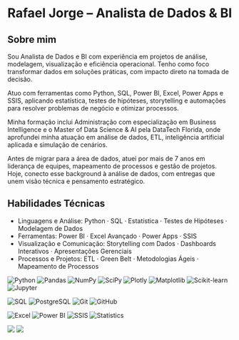 # Rafael Jorge – Analista de Dados & BI

## Sobre mim
Sou Analista de Dados e BI com experiência em projetos de análise, modelagem, visualização e eficiência operacional. Tenho como foco transformar dados em soluções práticas, com impacto direto na tomada de decisão.

Atuo com ferramentas como Python, SQL, Power BI, Excel, Power Apps e SSIS, aplicando estatística, testes de hipóteses, storytelling e automações para resolver problemas de negócio e otimizar processos.

Minha formação inclui Administração com especialização em Business Intelligence e o Master of Data Science & AI pela DataTech Florida, onde aprofundei minha atuação em análise de dados, ETL, inteligência artificial aplicada e simulação de cenários.

Antes de migrar para a área de dados, atuei por mais de 7 anos em liderança de equipes, mapeamento de processos e gestão de projetos. Hoje, conecto esse background à análise de dados, com entregas que unem visão técnica e pensamento estratégico.

## Habilidades Técnicas
- Linguagens e Análise: Python · SQL · Estatística · Testes de Hipóteses · Modelagem de Dados
- Ferramentas: Power BI · Excel Avançado · Power Apps · SSIS
- Visualização e Comunicação: Storytelling com Dados · Dashboards Interativos · Apresentações Gerenciais
- Processos e Projetos: ETL · Green Belt · Metodologias Ágeis · Mapeamento de Processos

![Python](https://img.shields.io/badge/Python-3776AB?style=for-the-badge&logo=python&logoColor=white)
![Pandas](https://img.shields.io/badge/Pandas-150458?style=for-the-badge&logo=pandas&logoColor=white)
![NumPy](https://img.shields.io/badge/NumPy-013243?style=for-the-badge&logo=numpy&logoColor=white)
![SciPy](https://img.shields.io/badge/SciPy-8CAAE6?style=for-the-badge&logo=scipy&logoColor=white)
![Plotly](https://img.shields.io/badge/Plotly-3F4F75?style=for-the-badge&logo=plotly&logoColor=white)
![Matplotlib](https://img.shields.io/badge/Matplotlib-11557C?style=for-the-badge&logo=plotly&logoColor=white)
![Scikit-learn](https://img.shields.io/badge/Scikit--learn-F7931E?style=for-the-badge&logo=scikit-learn&logoColor=white)
![Jupyter](https://img.shields.io/badge/Jupyter-F37626?style=for-the-badge&logo=jupyter&logoColor=white)


![SQL](https://img.shields.io/badge/SQL-4479A1?style=for-the-badge&logo=postgresql&logoColor=white)
![PostgreSQL](https://img.shields.io/badge/PostgreSQL-336791?style=for-the-badge&logo=postgresql&logoColor=white)
![Git](https://img.shields.io/badge/Git-F05032?style=for-the-badge&logo=git&logoColor=white)
![GitHub](https://img.shields.io/badge/GitHub-181717?style=for-the-badge&logo=github&logoColor=white)


![Excel](https://img.shields.io/badge/Excel-217346?style=for-the-badge&logo=microsoft-excel&logoColor=white)
![Power BI](https://img.shields.io/badge/Power%20BI-F2C811?style=for-the-badge&logo=powerbi&logoColor=black)
![SSIS](https://img.shields.io/badge/SSIS-CC2927?style=for-the-badge&logo=microsoft-sql-server&logoColor=white)
![Statistics](https://img.shields.io/badge/Statistics-4E9A06?style=for-the-badge&logo=R&logoColor=white)

<div style="display: inline-block"> 
  <a href="https://www.linkedin.com/in/rafaelljorge" target="_blank"><img src="https://img.shields.io/badge/-LinkedIn-%230077B5?style=for-the-badge&logo=linkedin&logoColor=white" target="_blank"></a>  
  <a href = "mailto:analisededadosrafaeljorge[at]gmail.com"><img src="https://img.shields.io/badge/Gmail-D14836?style=for-the-badge&logo=gmail&logoColor=white" target="_blank"></a>
</div>
